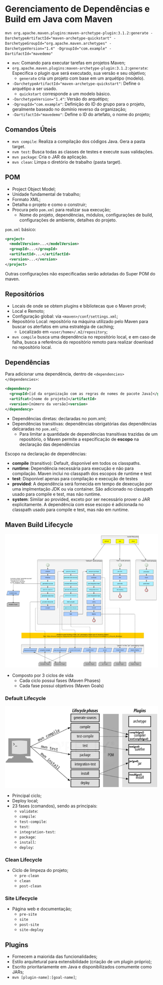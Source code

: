 # Gerenciamento de Dependências e Build em Java com Maven

`mvn org.apache.maven.plugins:maven-archetype-plugin:3.1.2:generate -DarchetypeArtifactId="maven-archetype-quickstart" -DarchetypeGroupId="org.apache.maven.archetypes" -DarchetypeVersion="1.4" -DgroupId="com.example" -DartifactId="mavedemo"`

- `mvn`: Comando para executar tarefas em projetos Maven;
- `org.apache.maven.plugins:maven-archetype-plugin:3.1.2:generate`: Especifica o plugin que será executado, sua versão e seu objetivo;
  - `generate` cria um projeto com base em um arquétipo (modelo).
- `-DarchetypeArtifactId="maven-archetype-quickstart"`: Define o arquétipo a ser usado.
  - `quickstart` corresponde a um modelo básico.
- `-DarchetypeVersion="1.4"`: Versão do arquétipo;
- `-DgroupId="com.example"`: Definição do ID do grupo para o projeto, geralmente baseado no domínio reverso da organização;
- `-DartifactId="mavedemo"`: Define o ID do artefato, o nome do projeto;

## Comandos Úteis

- `mvn compile`: Realiza a compilação dos códigos Java. Gera a pasta target.
- `nvm test`: Busca todas as classes de testes e execute suas validações.
- `mvn package`: Cria o JAR da aplicação.
- `mvn clean`: Limpa o diretório de trabalho (pasta target).

## POM

- Project Object Model;
- Unidade fundamental de trabalho;
- Formato XML;
- Detalha o projeto e como o construir;
- Procura pelo `pom.xml` para realizar sua execução;
  - Nome do projeto, dependências, módulos, configurações de build, configurações de ambiente, detalhes do projeto.

`pom.xml` básico:

```xml
<project>
  <modelVersion>...</modelVersion>
  <groupId>...</groupId>
  <artifactId>...</artifactId>
  <version>...</version>
</project>
```

Outras configurações não especificadas serão adotadas do Super POM do maven.

## Repositórios

- Locais de onde se obtem plugins e bibliotecas que o Maven provê;
- Local e Remoto;
- Configuração global: via `<maven>/conf/settings.xml`;
- Repositório Local: repositório na máquina utilizado pelo Maven para buscar os aterfatos em uma estratégia de caching;
  - Localizado em `<user/home>/.m2/repository`;
- `mvn compile` busca uma dependência no repositório local, e em caso de falha, busca a referência do repositório remoto para realizar download no repositório local.

## Dependências

Para adicionar uma dependência, dentro de `<dependencies></dependencies>`:

```xml
<dependency>
  <groupId>[id da organização com as regras de nomes de pacote Java]</groupId>
  <artifcat>[nome do projeto]</artifactId>
  <version>[número da versão]<version>
</dependency>
```

- Dependências diretas: declaradas no pom.xml;
- Dependências transitivas: dependências obrigatórias das dependências delcaradas no `pom.xml`;
  - Para limitar a quantidade de dependências transitivas trazidas de um repositório, o Maven permite a especificação de **escopo** na declaração das dependências

Escopo na declaração de dependências:

- **compile** (transitivo): Default, disponível em todos os classpaths.
- **runtime**: Dependência necessária para execução e não para compilação. Maven inclui no classpath dos escopos de runtime e test
- **test**: Disponível apenas para compilação e execução de testes
- **provided**: A dependência será fornecida em tempo de dexecução por uma implmentação JDK ou via container. São adicionado no classpath usado para compile e test, mas não runtime.
- **system**: Similar ao provided, exceto por ser necessário prover o JAR explicitamente. A dependência com esse escopo é adicionada no classpath usado para compile e test, mas não em runtime.

## Maven Build Lifecycle

![Full](../imgs/fullcycles.png)

- Composto por 3 ciclos de vida
  - Cada ciclo possui fases (Maven Phases)
  - Cada fase possui objetivos (Maven Goals)

### Default Lifecycle

![Default](../imgs/DefaultLifeCycle.png)

- Principal ciclo;
- Deploy local;
- 23 fases (comandos), sendo as principais:
  - `validate`:
  - `compile`:
  - `test-compile`:
  - `test`:
  - `integration-test`:
  - `package`:
  - `install`:
  - `deploy`:

### Clean Lifecycle

- Ciclo de limpeza do projeto;
  - `pre-clean`
  - `clean`
  - `post-clean`

### Site Lifecycle

- Página web e documentação;
  - `pre-site`
  - `site`
  - `post-site`
  - `site-deploy`

## Plugins

- Fornecem a maiorida das funcionalidades;
- Estilo arquitetural para extensibilidade (criação de um plugin próprio);
- Escrito prioritariamente em Java e disponibilizados comumente como JARs;
- `mvn [plugin-name]:[goal-name]`;
